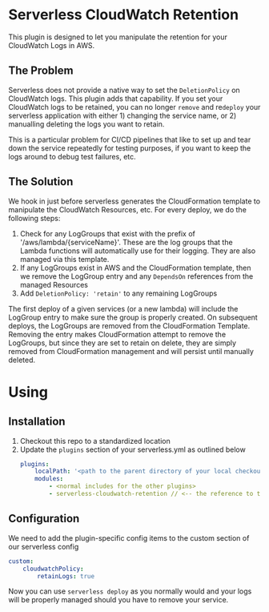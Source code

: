 # Serverless CloudWatch Retention

This plugin is designed to let you manipulate the retention for your CloudWatch Logs in AWS.

## The Problem

Serverless does not provide a native way to set the `DeletionPolicy` on CloudWatch logs. This plugin adds that capability.
If you set your CloudWatch logs to be retained, you can no longer `remove` and re`deploy` your serverless application with either 1) changing the service name, or 2) manualling deleting the logs you want to retain.

This is a particular problem for CI/CD pipelines that like to set up and tear down the service repeatedly for testing purposes, if you want to keep the logs around to debug test failures, etc.

## The Solution

We hook in just before serverless generates the CloudFormation template to manipulate the CloudWatch Resources, etc.
For every deploy, we do the following steps:
1. Check for any LogGroups that exist with the prefix of '/aws/lambda/{serviceName}'. These are the log groups that the Lambda functions will automatically use for their logging. They are also managed via this template.
2. If any LogGroups exist in AWS and the CloudFormation template, then we remove the LogGroup entry and any `DependsOn` references from the managed Resources
3. Add `DeletionPolicy: 'retain'` to any remaining LogGroups

The first deploy of a given services (or a new lambda) will include the LogGroup entry to make sure the group is properly created. On subsequent deploys, the LogGroups are removed from the CloudFormation Template. Removing the entry makes CloudFormation attempt to remove the LogGroups, but since they are set to retain on delete, they are simply removed from CloudFormation management and will persist until manually deleted.

# Using

## Installation

1. Checkout this repo to a standardized location
2. Update the `plugins` section of your serverless.yml as outlined below
    ```yaml
    plugins:
        localPath: '<path to the parent directory of your local checkout>'
        modules:
            - <normal includes for the other plugins>
            - serverless-cloudwatch-retention // <-- the reference to this plugin
    ```

## Configuration

We need to add the plugin-specific config items to the custom section of our serverless config

```yaml
custom:
    cloudwatchPolicy:
        retainLogs: true
```

Now you can use `serverless deploy` as you normally would and your logs will be properly managed should you have to remove your service.
